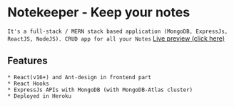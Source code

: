 # Notekeeper - Keep your notes
``It's a full-stack / MERN stack based application (MongoDB, ExpressJs, ReactJS, NodeJS). CRUD app for all your Notes``
[Live preview (click here)](https://notekeeper-mern.herokuapp.com/)

## Features
```
* React(v16+) and Ant-design in frontend part
* React Hooks
* ExpressJs APIs with MongoDB (with MongoDB-Atlas cluster)
* Deployed in Heroku
```
